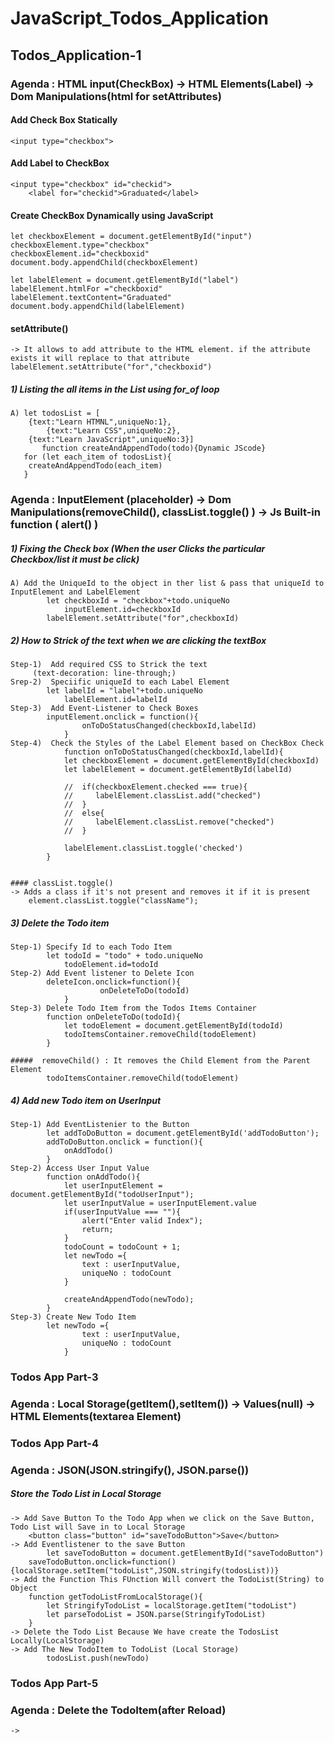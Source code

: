 # JavaScript_Todos_Application

## Todos_Application-1
### Agenda : HTML input(CheckBox) -> HTML Elements(Label) -> Dom Manipulations(html for setAttributes)

#### Add Check Box Statically

	<input type="checkbox">

#### Add Label to CheckBox
	<input type="checkbox" id="checkid"> 
    	<label for="checkid">Graduated</label>

#### Create CheckBox Dynamically using JavaScript
	let checkboxElement = document.getElementById("input")
	checkboxElement.type="checkbox"
	checkboxElement.id="checkboxid"
	document.body.appendChild(checkboxElement)

 	let labelElement = document.getElementById("label")
	labelElement.htmlFor ="checkboxid"
	labelElement.textContent="Graduated"
	document.body.appendChild(labelElement)

 #### setAttribute() 
 	-> It allows to add attribute to the HTML element. if the attribute exists it will replace to that attribute
  	labelElement.setAttribute("for","checkboxid")
   
#####   1) Listing the all items in the List using for_of loop
 	A) let todosList = [
	    {text:"Learn HTMNL",uniqueNo:1},
     	    {text:"Learn CSS",uniqueNo:2},
	    {text:"Learn JavaScript",uniqueNo:3}]
     	   function createAndAppendTodo(todo){Dynamic JScode}
	   for (let each_item of todosList){
		createAndAppendTodo(each_item)
	   }
 	
### Agenda : InputElement (placeholder) -> Dom Manipulations(removeChild(), classList.toggle() ) -> Js Built-in function ( alert() )

#####   1) Fixing the Check box (When the user Clicks the particular Checkbox/list it must be click)
 	A) Add the UniqueId to the object in ther list & pass that uniqueId to InputElement and LabelElement
  			let checkboxId = "checkbox"+todo.uniqueNo
     			inputElement.id=checkboxId
			labelElement.setAttribute("for",checkboxId)

#####   2) How to Strick of the text when we are clicking the textBox
	Step-1)  Add required CSS to Strick the text
 		 (text-decoration: line-through;)
 	Srep-2)  Speciific uniqueId to each Label Element
  			let labelId = "label"+todo.uniqueNo
     			labelElement.id=labelId
  	Step-3)  Add Event-Listener to Check Boxes
   			inputElement.onclick = function(){
        			onToDoStatusChanged(checkboxId,labelId)
    			}
   	Step-4)  Check the Styles of the Label Element based on CheckBox Check
    			function onToDoStatusChanged(checkboxId,labelId){
			    let checkboxElement = document.getElementById(checkboxId)
			    let labelElement = document.getElementById(labelId)
			
			    //  if(checkboxElement.checked === true){
			    //     labelElement.classList.add("checked")
			    //  }
			    //  else{
			    //     labelElement.classList.remove("checked")
			    //  }
			
			    labelElement.classList.toggle('checked')
			}
    	

 	#### classList.toggle() 
	-> Adds a class if it's not present and removes it if it is present
 		element.classList.toggle("className");

##### 3) Delete the Todo item
	Step-1) Specify Id to each Todo Item
 			let todoId = "todo" + todo.uniqueNo
    			todoElement.id=todoId
 	Step-2) Add Event listener to Delete Icon
  			deleteIcon.onclick=function(){
            			onDeleteToDo(todoId)
    			}
  	Step-3) Delete Todo Item from the Todos Items Container
			function onDeleteToDo(todoId){
			    let todoElement = document.getElementById(todoId)
			    todoItemsContainer.removeChild(todoElement)
			}

	#####  removeChild() : It removes the Child Element from the Parent Element
 			todoItemsContainer.removeChild(todoElement)   

##### 4) Add new Todo item on UserInput
	Step-1) Add EventListenier to the Button
 			let addToDoButton = document.getElementById('addTodoButton');
			addToDoButton.onclick = function(){
			    onAddTodo()
			}
 	Step-2) Access User Input Value
  			function onAddTodo(){
			    let userInputElement = document.getElementById("todoUserInput");
			    let userInputValue = userInputElement.value
			    if(userInputValue === ""){
			        alert("Enter valid Index");
			        return;
			    }
			    todoCount = todoCount + 1;
			    let newTodo ={
			        text : userInputValue,
			        uniqueNo : todoCount
			    }
			
			    createAndAppendTodo(newTodo);
			}
  	Step-3) Create New Todo Item
   			let newTodo ={
			        text : userInputValue,
			        uniqueNo : todoCount
			    }

### Todos App Part-3 
### Agenda : Local Storage(getItem(),setItem()) -> Values(null) -> HTML Elements(textarea Element)

### Todos App Part-4
### Agenda : JSON(JSON.stringify(), JSON.parse()) 
##### Store the Todo List in Local Storage
	-> Add Save Button To the Todo App when we click on the Save Button, Todo List will Save in to Local Storage
 		<button class="button" id="saveTodoButton">Save</button>
   	-> Add Eventlistener to the save Button
    		let saveTodoButton = document.getElementById("saveTodoButton")
		saveTodoButton.onclick=function(){localStorage.setItem("todoList",JSON.stringify(todosList))}
  	-> Add the Function This FUnction Will convert the TodoList(String) to Object
   		function getTodoListFromLocalStorage(){
		    let StringifyTodoList = localStorage.getItem("todoList")
		    let parseTodoList = JSON.parse(StringifyTodoList)
		}
  	-> Delete the Todo List Because We have create the TodosList Locally(LocalStorage)
   	-> Add The New TodoItem to TodoList (Local Storage)
    		todosList.push(newTodo)

### Todos App Part-5
### Agenda : Delete the TodoItem(after Reload)
	-> 
